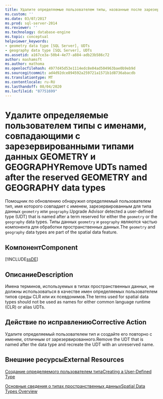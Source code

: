 ```yaml
---
title: Удалите определяемые пользователем типы, названные после зарезервированных геометрических и географических типов данных | Документация Майкрософт
ms.custom: ''
ms.date: 03/07/2017
ms.prod: sql-server-2014
ms.reviewer: ''
ms.technology: database-engine
ms.topic: conceptual
helpviewer_keywords:
- geometry data type [SQL Server], UDTs
- geography data type [SQL Server], UDTs
ms.assetid: a167ce3a-50b4-4e77-a884-adb23b586c72
author: mashamsft
ms.author: mathoma
ms.openlocfilehash: 4977d45d53e1114edc8e04ad504963bae0b9eb9d
ms.sourcegitcommit: ad4d92dce894592a259721a1571b1d8736abacdb
ms.translationtype: MT
ms.contentlocale: ru-RU
ms.lasthandoff: 08/04/2020
ms.locfileid: "87751699"
---
```

# <a name="remove-udts-named-after-the-reserved-geometry-and-geography-data-types"></a><span data-ttu-id="d2cc0-102">Удалите определяемые пользователем типы с именами, совпадающими с зарезервированными типами данных GEOMETRY и GEOGRAPHY</span><span class="sxs-lookup"><span data-stu-id="d2cc0-102">Remove UDTs named after the reserved GEOMETRY and GEOGRAPHY data types</span></span>
  <span data-ttu-id="d2cc0-103">Помощник по обновлению обнаружил определяемый пользователем тип, имя которого совпадает с именем, зарезервированным для типа данных `geometry` или `geography`.</span><span class="sxs-lookup"><span data-stu-id="d2cc0-103">Upgrade Advisor detected a user-defined type (UDT) that is named after a term reserved for either the `geometry` or the `geography` data types.</span></span> <span data-ttu-id="d2cc0-104">Типы данных `geometry` и `geography` являются частью компонента для обработки пространственных данных.</span><span class="sxs-lookup"><span data-stu-id="d2cc0-104">The `geometry` and `geography` data types are part of the spatial data feature.</span></span>  
  
## <a name="component"></a><span data-ttu-id="d2cc0-105">Компонент</span><span class="sxs-lookup"><span data-stu-id="d2cc0-105">Component</span></span>  
 [!INCLUDE[ssDE](../../includes/ssde-md.md)]  
  
## <a name="description"></a><span data-ttu-id="d2cc0-106">Описание</span><span class="sxs-lookup"><span data-stu-id="d2cc0-106">Description</span></span>  
 <span data-ttu-id="d2cc0-107">Имена терминов, используемых в типах пространственных данных, не должны использоваться в качестве имен определяемых пользователем типов среды CLR или их псевдонимов.</span><span class="sxs-lookup"><span data-stu-id="d2cc0-107">The terms used for spatial data types should not be used as names for either common language runtime (CLR) or alias UDTs.</span></span>  
  
## <a name="corrective-action"></a><span data-ttu-id="d2cc0-108">Действие по исправлению</span><span class="sxs-lookup"><span data-stu-id="d2cc0-108">Corrective Action</span></span>  
 <span data-ttu-id="d2cc0-109">Удалите определяемый пользователем тип и создайте его повторно с именем, отличным от зарезервированного.</span><span class="sxs-lookup"><span data-stu-id="d2cc0-109">Remove the UDT that is named after the data type and recreate the UDT with an unreserved name.</span></span>  
  
## <a name="external-resources"></a><span data-ttu-id="d2cc0-110">Внешние ресурсы</span><span class="sxs-lookup"><span data-stu-id="d2cc0-110">External Resources</span></span>  
 [<span data-ttu-id="d2cc0-111">Создание определяемого пользователем типа</span><span class="sxs-lookup"><span data-stu-id="d2cc0-111">Creating a User-Defined Type</span></span>](../../relational-databases/clr-integration-database-objects-user-defined-types/creating-user-defined-types.md)  
  
 [<span data-ttu-id="d2cc0-112">Основные сведения о типах пространственных данных</span><span class="sxs-lookup"><span data-stu-id="d2cc0-112">Spatial Data Types Overview</span></span>](../../relational-databases/spatial/spatial-data-types-overview.md)  
  
  
